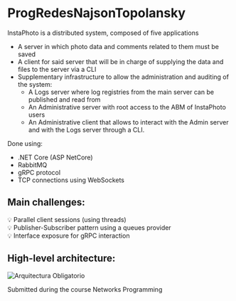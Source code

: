 # ProgRedesNajsonTopolansky

InstaPhoto is a distributed system, composed of five applications
- A server in which photo data and comments related to them must be saved
- A client for said server that will be in charge of supplying the data and files to the server via a CLI
- Supplementary infrastructure to allow the administration and auditing of the system:
  - A Logs server where log registries from the main server can be published and read from
  - An Administrative server with root access to the ABM of InstaPhoto users
  - An Administrative client that allows to interact with the Admin server and with the Logs server through a CLI.

Done using:
- .NET Core (ASP NetCore)
- RabbitMQ
- gRPC protocol
- TCP connections using WebSockets

## Main challenges:
💡 Parallel client sessions (using threads)  
💡 Publisher-Subscriber pattern using a queues provider  
💡 Interface exposure for gRPC interaction


## High-level architecture:
![Arquitectura Obligatorio](https://github.com/santitopo/ProgRedesNajsonTopolansky/assets/43559181/030cf548-702d-4f4d-ae21-4e5550077b77)

Submitted during the course Networks Programming
